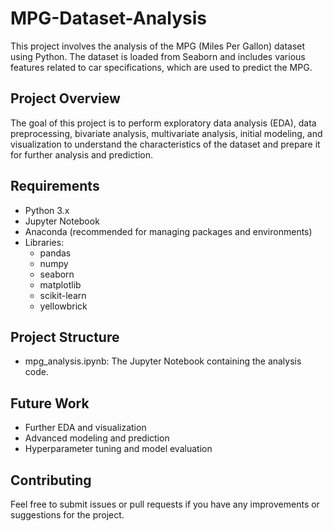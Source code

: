 # MPG-Dataset-Analysis
This project involves the analysis of the MPG (Miles Per Gallon) dataset using Python. The dataset is loaded from Seaborn and includes various features related to car specifications, which are used to predict the MPG.
## Project Overview
The goal of this project is to perform exploratory data analysis (EDA), data preprocessing, bivariate analysis, multivariate analysis, initial modeling, and visualization to understand the characteristics of the dataset and prepare it for further analysis and prediction.

## Requirements
- Python 3.x
- Jupyter Notebook
- Anaconda (recommended for managing packages and environments)
- Libraries:
  - pandas
  - numpy
  - seaborn
  - matplotlib
  - scikit-learn
  - yellowbrick
## Project Structure
- mpg_analysis.ipynb: The Jupyter Notebook containing the analysis code.
## Future Work
- Further EDA and visualization
- Advanced modeling and prediction
- Hyperparameter tuning and model evaluation
## Contributing
Feel free to submit issues or pull requests if you have any improvements or suggestions for the project.
